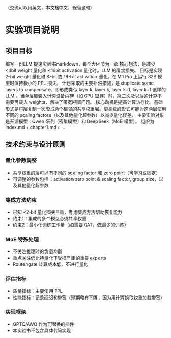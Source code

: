 （交流可以用英文，本文档中文，保留这句）

# 实验项目说明

## 项目目标
编写一份LLM 提速实验书markdown，每个大环节为一章
核心想法，是减少 <4bit weight 量化和 <16bit activation 量化时，LLM 的精度损失。
目标是实现 2-bit weight 量化和 8-bit 或 16-bit activation 量化，在 M1 Pro 上运行 32B 模型时保持极小的 PPL 损失。
计划采取的主要补偿措施，是 duplicate some layers to compensate，即形成类似 layer k, layer k, layer k+1, layer k+1 这样的LLM'。当单层能装入计算设备内存（如 GPU 显存）时，第二次及以后的计算不需要再载入 weights，解决了带宽瓶颈问题。
核心动机是提高计算访存比。基础形式是将层复制一次形成两个相邻的共享权重层。更高级的形式可能为这两层使用不同的 scaling factors（以及其他量化超参数）以减少量化误差。
主要实验对象是开源模型：Qwen 系列（密集模型）和 DeepSeek（MoE 模型）。
组织为 index.md + chapter1.md + ...

## 技术约束与设计原则

### 量化参数调整
- 共享权重的层可以有不同的 scaling factor 和 zero point（可学习或固定）
- 可调整的参数包括：activation zero point & scaling factor, group size，以及其他量化超参数

### 集成方法约束
- 已知 <2-bit 量化损失严重，考虑集成方法帮助恢复能力
- 约束1：集成的多个模型必须共享权重
- 约束2：最小化训练工作量（如需要 QAT，做最少的训练）

### MoE 特殊处理
- 不关注推理时的负载均衡
- 重点关注低比特量化下受损严重的重要 experts
- Router/gate 计算成本低，不进行量化

### 评估指标
- 质量指标：主要使用 PPL
- 性能指标：记录延迟和带宽（预期略有下降，因为用计算换取权重加载带宽）

### 实现框架
- GPTQ/AWQ 作为可替换的插件
- 本实验书不包含具体代码实现

